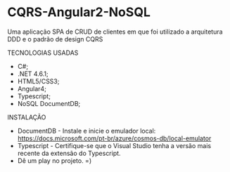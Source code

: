 # CQRS-Angular2-NoSQL

Uma aplicação SPA de CRUD de clientes em que foi utilizado a arquitetura DDD e o padrão de design CQRS 

TECNOLOGIAS USADAS
- C#;
- .NET 4.6.1;
- HTML5/CSS3;
- Angular4;
- Typescript;
- NoSQL DocumentDB;

INSTALAÇÃO
- DocumentDB - Instale e inicie o emulador local: https://docs.microsoft.com/pt-br/azure/cosmos-db/local-emulator
- Typescript - Certifique-se que o Visual Studio tenha a versão mais recente da extensão do Typescript.
- Dê um play no projeto. =)
